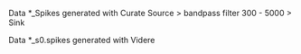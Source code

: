Data *_Spikes generated with Curate Source > bandpass filter 300 - 5000 > Sink

Data *_s0.spikes generated with Videre 
